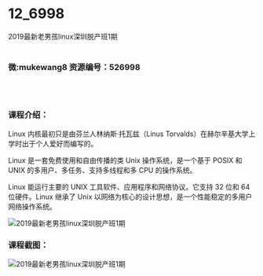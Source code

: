 # 12_6998
2019最新老男孩linux深圳脱产班1期
<br/></br>
<h3>微:mukewang8 资源编号：526998</h3>
<br/></br>
<h3>课程介绍：</h3>
<p><a title="查看与 Linux 相关的文章" target="_blank">Linux</a> 内核最初只是由芬兰人林纳斯·托瓦兹（Linus Torvalds）在赫尔辛基大学上学时出于个人爱好而编写的。</p>
<p>Linux 是一套免费使用和自由传播的类 Unix 操作系统，是一个基于 POSIX 和 UNIX 的多用户、多任务、支持多线程和多 CPU 的操作系统。</p>
<p>Linux 能运行主要的 UNIX 工具软件、应用程序和网络协议。它支持 32 位和 64 位硬件。Linux 继承了 Unix 以网络为核心的设计思想，是一个性能稳定的多用户网络操作系统。</p>
<p><img src="https://www.ko996.com/wp-content/uploads/img/2019/09/1-20-300x172.png" alt="2019最新老男孩linux深圳脱产班1期"></p>
<h3>课程截图：</h3>
<p><img src="https://www.ko996.com/wp-content/uploads/img/2019/09/2-37.png" alt="2019最新老男孩linux深圳脱产班1期"></p>
<p>&nbsp;</p>
